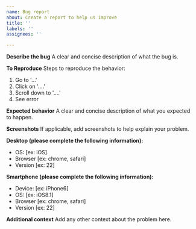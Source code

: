 ```yaml
---
name: Bug report
about: Create a report to help us improve
title: ''
labels: ''
assignees: ''

---
```


**Describe the bug**
A clear and concise description of what the bug is.

**To Reproduce**
Steps to reproduce the behavior:
 1. Go to '...'
 2. Click on '....'
 3. Scroll down to '....'
 4. See error

**Expected behavior**
A clear and concise description of what you expected to happen.

**Screenshots**
If applicable, add screenshots to help explain your problem.

**Desktop \(please complete the following information\):**
 - OS: \[ex: iOS\]
 - Browser \[ex: chrome, safari\]
 - Version \[ex: 22\]

**Smartphone \(please complete the following information\):**
 - Device: \[ex: iPhone6\]
 - OS: \[ex: iOS8.1\]
 - Browser \[ex: chrome, safari\]
 - Version \[ex: 22\]

**Additional context**
Add any other context about the problem here.
